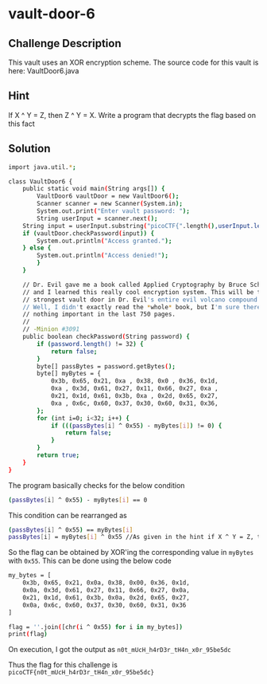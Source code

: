 # vault-door-6

## Challenge Description

This vault uses an XOR encryption scheme. The source code for this vault is here: VaultDoor6.java

## Hint

If X ^ Y = Z, then Z ^ Y = X. Write a program that decrypts the flag based on this fact

## Solution

```bash
import java.util.*;

class VaultDoor6 {
    public static void main(String args[]) {
        VaultDoor6 vaultDoor = new VaultDoor6();
        Scanner scanner = new Scanner(System.in);
        System.out.print("Enter vault password: ");
        String userInput = scanner.next();
	String input = userInput.substring("picoCTF{".length(),userInput.length()-1);
	if (vaultDoor.checkPassword(input)) {
	    System.out.println("Access granted.");
	} else {
	    System.out.println("Access denied!");
        }
    }

    // Dr. Evil gave me a book called Applied Cryptography by Bruce Schneier,
    // and I learned this really cool encryption system. This will be the
    // strongest vault door in Dr. Evil's entire evil volcano compound for sure!
    // Well, I didn't exactly read the *whole* book, but I'm sure there's
    // nothing important in the last 750 pages.
    //
    // -Minion #3091
    public boolean checkPassword(String password) {
        if (password.length() != 32) {
            return false;
        }
        byte[] passBytes = password.getBytes();
        byte[] myBytes = {
            0x3b, 0x65, 0x21, 0xa , 0x38, 0x0 , 0x36, 0x1d,
            0xa , 0x3d, 0x61, 0x27, 0x11, 0x66, 0x27, 0xa ,
            0x21, 0x1d, 0x61, 0x3b, 0xa , 0x2d, 0x65, 0x27,
            0xa , 0x6c, 0x60, 0x37, 0x30, 0x60, 0x31, 0x36,
        };
        for (int i=0; i<32; i++) {
            if (((passBytes[i] ^ 0x55) - myBytes[i]) != 0) {
                return false;
            }
        }
        return true;
    }
}
```

The program basically checks for the below condition
```bash
(passBytes[i] ^ 0x55) - myBytes[i] == 0
```

This condition can be rearranged as 
```bash
(passBytes[i] ^ 0x55) == myBytes[i]
passBytes[i] = myBytes[i] ^ 0x55 //As given in the hint if X ^ Y = Z, then Z ^ Y = X
```
So the flag can be obtained by XOR'ing the corresponding value in `myBytes` with `0x55`. This can be done using the below code
```bash
my_bytes = [
    0x3b, 0x65, 0x21, 0x0a, 0x38, 0x00, 0x36, 0x1d,
    0x0a, 0x3d, 0x61, 0x27, 0x11, 0x66, 0x27, 0x0a,
    0x21, 0x1d, 0x61, 0x3b, 0x0a, 0x2d, 0x65, 0x27,
    0x0a, 0x6c, 0x60, 0x37, 0x30, 0x60, 0x31, 0x36
]

flag = ''.join([chr(i ^ 0x55) for i in my_bytes])
print(flag)
```
On execution, I got the output as `n0t_mUcH_h4rD3r_tH4n_x0r_95be5dc`

Thus the flag for this challenge is `picoCTF{n0t_mUcH_h4rD3r_tH4n_x0r_95be5dc}`
